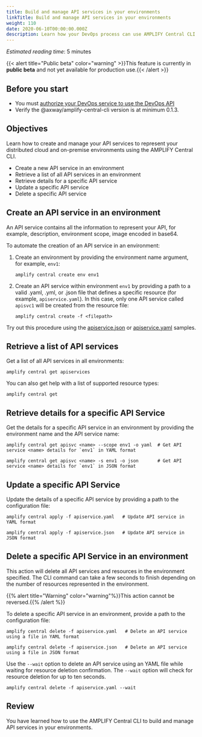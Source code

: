 ```yaml
---
title: Build and manage API services in your environments
linkTitle: Build and manage API services in your environments
weight: 110
date: 2020-06-10T00:00:00.000Z
description: Learn how your DevOps process can use AMPLIFY Central CLI to build and manage API services in your environments.
---
```

*Estimated reading time*: 5 minutes

{{< alert title="Public beta" color="warning" >}}This feature is currently in **public beta** and not yet available for production use.{{< /alert >}}

## Before you start

* You must [authorize your DevOps service to use the DevOps API](/docs/central/cli_getstarted/)
* Verify the @axway/amplify-central-cli version is at minimum 0.1.3.

## Objectives

Learn how to create and manage your API services to represent your distributed cloud and on-premise environments using the AMPLIFY Central CLI.

* Create a new API service in an environment
* Retrieve a list of all API services in an environment
* Retrieve details for a specific API service
* Update a specific API service
* Delete a specific API service

## Create an API service in an environment

An API service contains all the information to represent your API, for example, description, environment scope, image encoded in base64.

To automate the creation of an API service in an environment:

1. Create an environment by providing the environment name argument, for example, `env1`:

    ```
    amplify central create env env1
    ```

2. Create an API service within environment `env1` by providing a path to a valid .yaml, .yml, or .json file that defines a specific resource (for example, `apiservice.yaml`).  In this case, only one API service called `apisvc1` will be created from the resource file:

    ```
    amplify central create -f <filepath>
    ```

Try out this procedure using the [apiservice.json](https://axway-open-docs.netlify.app/samples/central/apiservice.json) or [apiservice.yaml](https://axway-open-docs.netlify.app/samples/central/apiservice.yaml) samples.

## Retrieve a list of API services

Get a list of all API services in all environments:

```
amplify central get apiservices
```

You can also get help with a list of supported resource types:

```
amplify central get
```

## Retrieve details for a specific API Service

Get the details for a specific API service in an environment by providing the environment name and the API service name:

```
amplify central get apisvc <name> --scope env1 -o yaml  # Get API service <name> details for `env1` in YAML format
```

```
amplify central get apisvc <name> -s env1 -o json       # Get API service <name> details for `env1` in JSON format  
```

## Update a specific API Service

Update the details of a specific API service by providing a path to the configuration file:

```
amplify central apply -f apiservice.yaml   # Update API service in YAML format
```

```
amplify central apply -f apiservice.json   # Update API service in JSON format
```

## Delete a specific API Service in an environment

This action will delete all API services and resources in the environment specified. The CLI command can take a few seconds to finish depending on the number of resources represented in the environment.

{{% alert title="Warning" color="warning"%}}This action cannot be reversed.{{% /alert %}}

To delete a specific API service in an environment, provide a path to the configuration file:

```
amplify central delete -f apiservice.yaml   # Delete an API service using a file in YAML format
```

```
amplify central delete -f apiservice.json   # Delete an API service using a file in JSON format
```

Use the `--wait` option to delete an API service using an YAML file while waiting for resource deletion confirmation. The `--wait` option will check for resource deletion for up to ten seconds.

```
amplify central delete -f apiservice.yaml --wait
```

## Review

You have learned how to use the AMPLIFY Central CLI to build and manage API services in your environments.
